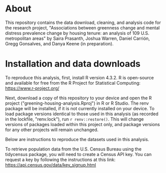 # About
This repository contains the data download, cleaning, and analysis code for the research project, "Associations between greenness change and mental distress prevalence change by
housing tenure: an analysis of 109 U.S. metropolitan areas" by Saira Prasanth, Joshua Warren, Daniel Carrión, Gregg Gonsalves, and Danya Keene (in preparation).

# Installation and data downloads
To reproduce this analysis, first, install R version 4.3.2. R is open-source and available for free from the R Project for Statistical Computing: https://www.r-project.org/

Next, download a copy of this repository to your device and open the R project ("greening-housing-analysis.Rproj") in R or R Studio. The renv package will be installed, if it is not currently installed on your device. To load package versions identical to those used in this analysis (as recorded in the lockfile, "renv.lock"), run `r renv::restore()`. This will change versions of packages loaded within this project only, and package versions for any other projects will remain unchanged.

Below are instructions to reproduce the datasets used in this analysis.

To retrieve population data from the U.S. Census Bureau using the tidycensus package, you will need to create a Census API key. You can request a key by following the instructions at this link: https://api.census.gov/data/key_signup.html
